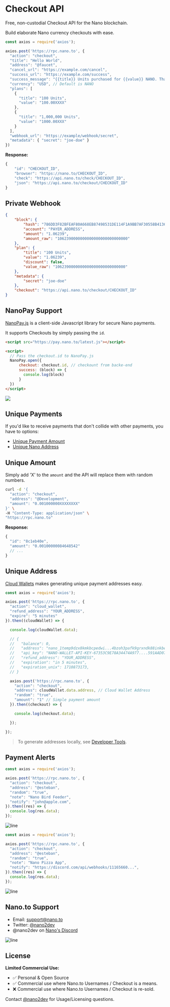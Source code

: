 # Checkout API

Free, non-custodial Checkout API for the Nano blockchain.

Build elaborate Nano currency checkouts with ease.

```js
const axios = require('axios');

axios.post('https://rpc.nano.to', {
  "action": "checkout",
  "title": "Hello World",
  "address": "@faucet",
  "cancel_url": "https://example.com/cancel",
  "success_url": "https://example.com/success",
  "success_message": "{{title}} Units purchased for {{value}} NANO. Thanks, come again.",
  "currency": "USD", // Default is NANO
  "plans": [
    { 
      "title": "100 Units", 
      "value": "100.00XXXX"
    },
    { 
      "title": "1,000,000 Units", 
      "value": "1000.00XXX"
    }
  ],
  "webhook_url": "https://example/webhook/secret",
  "metadata": { "secret": "joe-doe" }
})
```

**Response:**

```js
{
    "id": "CHECKOUT_ID",
    "browser": "https://nano.to/CHECKOUT_ID",
    "check": "https://api.nano.to/check/CHECKOUT_ID",
    "json": "https://api.nano.to/checkout/CHECKOUT_ID"
}
```

## Private Webhook

```json
{
    "block": {
        "hash": "786DD3F82BFEAF80A668EB87498531DE114F1A9BB7AF30558B4136AB69F5133E",
        "account": "PAYER_ADDRESS",
        "amount": "1.06239",
        "amount_raw": "1062390000000000000000000000000"
    },
    "plan": {
        "title": "100 Units",
        "value": "1.06239",
        "discount": false,
        "value_raw": "1062390000000000000000000000000"
    },
    "metadata": {
        "secret": "joe-doe"
    },
    "checkout": "https://api.nano.to/checkout/CHECKOUT_ID"
}
```

## NanoPay Support

[NanoPay.js](/nanopay) is a client-side Javascript library for secure Nano payments.

It supports Checkouts by simply passing the ```id```. 

```html
<script src="https://pay.nano.to/latest.js"></script>

<script>
  // Pass the checkout.id to NanoPay.js
  NanoPay.open({ 
      checkout: checkout.id, // checkount from backe-end
      success: (block) => {
        console.log(block)
      }
  })
</script>
```

![](https://camo.githubusercontent.com/d2bdb483a89f85d5d2c9dc2a223e1732a468dd73dc22b7282e6d759333162951/68747470733a2f2f7062732e7477696d672e636f6d2f6d656469612f465f344b366636586f4141597450453f666f726d61743d6a7067266e616d653d6d656469756d)



## Unique Payments

If you'd like to receive payments that don't collide with other payments, you have to options:

- [Unique Payment Amount](#unique-amount)
- [Unique Nano Address](#unique-address)

## Unique Amount

Simply add 'X' to the ```amount``` and the API will replace them with random numbers. 

```bash
curl -d '{
  "action": "checkout",
  "address": "@Development",
  "amount": "0.001000000XXXXXXXX"
}' \
-H "Content-Type: application/json" \
"https://rpc.nano.to"
```

**Response:**
```js
{
  "id": "8c1eb40e",
  "amount": "0.00100000084648542"
  // ...
}
```

## Unique Address

[Cloud Wallets](/cloud) makes generating unique payment addresses easy. 

```js
const axios = require('axios');

axios.post('https://rpc.nano.to', {
  "action": "cloud_wallet",
  "refund_address": "YOUR_ADDRESS",
  "expire": "5 minutes"
}).then((cloudWallet) => {

  console.log(cloudWallet.data);

  // {
  //   "balance": 0,
  //   "address": "nano_1temp9dzx8kmkbcpedwi...4bzoh3pafk9grxndk88inkbe",
  //   "api_key": "NANO-WALLET-API-KEY-67353C9E78A34474A977....591AAD07D37FB94F84C",
  //   "refund_address": "YOUR_ADDRESS",
  //   "expiration": "in 5 minutes",
  //   "expiration_unix": 1710873173,
  // }

  axios.post('https://rpc.nano.to', {
    "action": "checkout",
    "address": cloudWallet.data.address, // Cloud Wallet Address
    "random": "true",
    "amount": "1" // Simple payment amount
  }).then((checkout) => {

    console.log(checkout.data);

  });

});
```

> To generate addresses locally, see [Developer Tools](https://hub.nano.org/developer-tools).

## Payment Alerts 

```js
const axios = require('axios');

axios.post('https://rpc.nano.to', {
  "action": "checkout",
  "address": "@esteban",
  "random": "true",
  "note": "Nano Bird Feeder",
  "notify": "john@apple.com",
}).then((res) => {
  console.log(res.data);
});
```

<img src="https://github.com/fwd/nano-docs/raw/master/images/email.jpeg" alt="line" style="
    height: auto;
    max-width: 510px;
">

```js
const axios = require('axios');

axios.post('https://rpc.nano.to', {
  "action": "checkout",
  "address": "@esteban",
  "random": "true",
  "note": "Nano Pizza App",
  "notify": "https://discord.com/api/webhooks/11165660...",
}).then((res) => {
  console.log(res.data);
});
```

<img src="https://github.com/fwd/nano-docs/raw/master/images/discord.jpeg" alt="line" style="
    height: auto;
    max-width: 510px;
">

## Nano.to Support

- Email: support@nano.to
- Twitter: [@nano2dev](https://twitter.com/nano2dev)
- @nano2dev on [Nano's Discord](https://discord.com/invite/RNAE2R9) 

![line](https://github.com/fwd/n2/raw/master/.github/line.png)

## License

**Limited Commercial Use:**

- ✅ Personal & Open Source
- ✅ Commercial use where Nano.to Usernames / Checkout is a means.
- ❌ Commercial use where Nano.to Usernames / Checkout is re-sold.

Contact [@nano2dev](mailto:support@nano.to) for Usage/Licensing questions.

